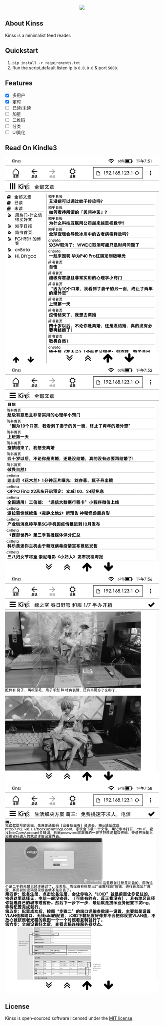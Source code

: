 <p align="center"><img src="https://i.loli.net/2020/03/06/Q8dyDxz63OKbZml.png"></p>

## About Kinss
Kinss is a minimalist feed reader.

## Quickstart
1. `pip install -r requirements.txt`   
2. Run the script,default listen ip is `0.0.0.0` & port `5000`.

## Features
- [x] 多用户
- [x] 定时
- [ ] 已读/未读
- [ ] 加星
- [ ] 二维码
- [ ] 分类
- [ ] UI美化

## Read On Kindle3
![](assets/1.png)
![](assets/2.png)
![](assets/3.png)
![](assets/4.png)

## License
Kinss is open-sourced software licensed under the [MIT license](https://opensource.org/licenses/MIT).
